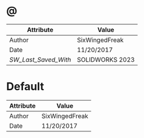 # @
| Attribute | Value |
| ---  | ---     |
| Author | SixWingedFreak |
| Date | 11/20/2017 |
| _SW_Last_Saved_With_ | SOLIDWORKS 2023 |
# Default
| Attribute | Value |
| ---  | ---     |
| Author | SixWingedFreak |
| Date | 11/20/2017 |
